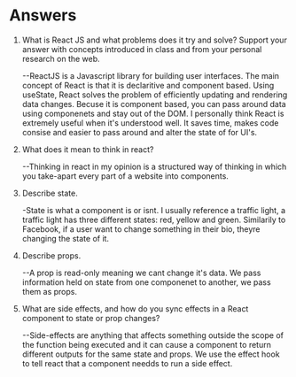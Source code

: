 # Answers

1. What is React JS and what problems does it try and solve? Support your answer with concepts introduced in class and from your personal research on the web.

    --ReactJS is a Javascript library for building user interfaces. The main concept of React is that it is declaritive and component based. Using useState, React solves the problem of efficiently updating and rendering data changes. Becuse it is component based, you can pass around data using componenets and stay out of the DOM. I personally think React is extremely useful when it's understood well. It saves time, makes code consise and easier to pass around and alter the state of for UI's.

1. What does it mean to think in react?

    --Thinking in react in my opinion is a structured way of thinking in which you take-apart every part of a website into components.

1. Describe state.

    -State is what a component is or isnt. I usually reference a traffic light, a traffic light has three different states: red, yellow and green. Similarily to Facebook, if a user want to change something in their bio, theyre changing the state of it. 

1. Describe props.

    --A prop is read-only meaning we cant change it's data. We pass information held on state from one componenet to another, we pass them as props.

1. What are side effects, and how do you sync effects in a React component to state or prop changes?

    --Side-effects are anything that affects something outside the scope of the function being executed and it can cause a component to return different outputs for the same state and props. We use the effect hook to tell react that a component needds to run a side effect. 
